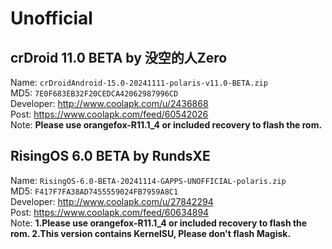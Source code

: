 # Unofficial  

## crDroid 11.0 BETA by 没空的人Zero  
Name: `crDroidAndroid-15.0-20241111-polaris-v11.0-BETA.zip`  
MD5: `7E0F683EB32F20CEDCA42062987996CD`  
Developer: http://www.coolapk.com/u/2436868  
Post: https://www.coolapk.com/feed/60542026  
Note: **Please use orangefox-R11.1_4 or included recovery to flash the rom.**

## RisingOS 6.0 BETA by RundsXE
Name: `RisingOS-6.0-BETA-20241114-GAPPS-UNOFFICIAL-polaris.zip`  
MD5: `F417F7FA38AD7455559024FB7959A8C1`  
Developer: http://www.coolapk.com/u/27842294  
Post: https://www.coolapk.com/feed/60634894  
Note: **1.Please use orangefox-R11.1_4 or included recovery to flash the rom. 
		2.This version contains KernelSU, Please don't flash Magisk.**